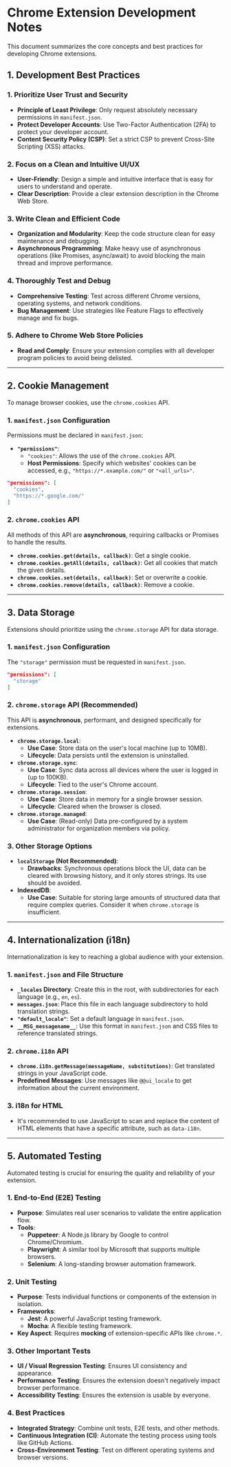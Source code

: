 # Chrome Extension Development Notes

This document summarizes the core concepts and best practices for developing Chrome extensions.

## 1. Development Best Practices

### 1. Prioritize User Trust and Security
- **Principle of Least Privilege**: Only request absolutely necessary permissions in `manifest.json`.
- **Protect Developer Accounts**: Use Two-Factor Authentication (2FA) to protect your developer account.
- **Content Security Policy (CSP)**: Set a strict CSP to prevent Cross-Site Scripting (XSS) attacks.

### 2. Focus on a Clean and Intuitive UI/UX
- **User-Friendly**: Design a simple and intuitive interface that is easy for users to understand and operate.
- **Clear Description**: Provide a clear extension description in the Chrome Web Store.

### 3. Write Clean and Efficient Code
- **Organization and Modularity**: Keep the code structure clean for easy maintenance and debugging.
- **Asynchronous Programming**: Make heavy use of asynchronous operations (like Promises, async/await) to avoid blocking the main thread and improve performance.

### 4. Thoroughly Test and Debug
- **Comprehensive Testing**: Test across different Chrome versions, operating systems, and network conditions.
- **Bug Management**: Use strategies like Feature Flags to effectively manage and fix bugs.

### 5. Adhere to Chrome Web Store Policies
- **Read and Comply**: Ensure your extension complies with all developer program policies to avoid being delisted.

---

## 2. Cookie Management

To manage browser cookies, use the `chrome.cookies` API.

### 1. `manifest.json` Configuration
Permissions must be declared in `manifest.json`:
- **`"permissions"`**:
    - `"cookies"`: Allows the use of the `chrome.cookies` API.
    - **Host Permissions**: Specify which websites' cookies can be accessed, e.g., `"https://*.example.com/"` or `"<all_urls>"`.

```json
"permissions": [
  "cookies",
  "https://*.google.com/"
]
```

### 2. `chrome.cookies` API
All methods of this API are **asynchronous**, requiring callbacks or Promises to handle the results.

- **`chrome.cookies.get(details, callback)`**: Get a single cookie.
- **`chrome.cookies.getAll(details, callback)`**: Get all cookies that match the given details.
- **`chrome.cookies.set(details, callback)`**: Set or overwrite a cookie.
- **`chrome.cookies.remove(details, callback)`**: Remove a cookie.

---

## 3. Data Storage

Extensions should prioritize using the `chrome.storage` API for data storage.

### 1. `manifest.json` Configuration
The `"storage"` permission must be requested in `manifest.json`.

```json
"permissions": [
  "storage"
]
```

### 2. `chrome.storage` API (Recommended)
This API is **asynchronous**, performant, and designed specifically for extensions.

- **`chrome.storage.local`**:
    - **Use Case**: Store data on the user's local machine (up to 10MB).
    - **Lifecycle**: Data persists until the extension is uninstalled.
- **`chrome.storage.sync`**:
    - **Use Case**: Sync data across all devices where the user is logged in (up to 100KB).
    - **Lifecycle**: Tied to the user's Chrome account.
- **`chrome.storage.session`**:
    - **Use Case**: Store data in memory for a single browser session.
    - **Lifecycle**: Cleared when the browser is closed.
- **`chrome.storage.managed`**:
    - **Use Case**: (Read-only) Data pre-configured by a system administrator for organization members via policy.

### 3. Other Storage Options

- **`localStorage` (Not Recommended)**:
    - **Drawbacks**: Synchronous operations block the UI, data can be cleared with browsing history, and it only stores strings. Its use should be avoided.
- **IndexedDB**:
    - **Use Case**: Suitable for storing large amounts of structured data that require complex queries. Consider it when `chrome.storage` is insufficient.

---

## 4. Internationalization (i18n)

Internationalization is key to reaching a global audience with your extension.

### 1. `manifest.json` and File Structure
- **`_locales` Directory**: Create this in the root, with subdirectories for each language (e.g., `en`, `es`).
- **`messages.json`**: Place this file in each language subdirectory to hold translation strings.
- **`"default_locale"`**: Set a default language in `manifest.json`.
- **`__MSG_messagename__`**: Use this format in `manifest.json` and CSS files to reference translated strings.

### 2. `chrome.i18n` API
- **`chrome.i18n.getMessage(messageName, substitutions)`**: Get translated strings in your JavaScript code.
- **Predefined Messages**: Use messages like `@@ui_locale` to get information about the current environment.

### 3. i18n for HTML
- It's recommended to use JavaScript to scan and replace the content of HTML elements that have a specific attribute, such as `data-i18n`.

---

## 5. Automated Testing

Automated testing is crucial for ensuring the quality and reliability of your extension.

### 1. End-to-End (E2E) Testing
- **Purpose**: Simulates real user scenarios to validate the entire application flow.
- **Tools**:
    - **Puppeteer**: A Node.js library by Google to control Chrome/Chromium.
    - **Playwright**: A similar tool by Microsoft that supports multiple browsers.
    - **Selenium**: A long-standing browser automation framework.

### 2. Unit Testing
- **Purpose**: Tests individual functions or components of the extension in isolation.
- **Frameworks**:
    - **Jest**: A powerful JavaScript testing framework.
    - **Mocha**: A flexible testing framework.
- **Key Aspect**: Requires **mocking** of extension-specific APIs like `chrome.*`.

### 3. Other Important Tests
- **UI / Visual Regression Testing**: Ensures UI consistency and appearance.
- **Performance Testing**: Ensures the extension doesn't negatively impact browser performance.
- **Accessibility Testing**: Ensures the extension is usable by everyone.

### 4. Best Practices
- **Integrated Strategy**: Combine unit tests, E2E tests, and other methods.
- **Continuous Integration (CI)**: Automate the testing process using tools like GitHub Actions.
- **Cross-Environment Testing**: Test on different operating systems and browser versions.
